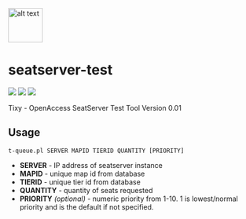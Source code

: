 <img src="https://tixy-objects.s3.amazonaws.com/media/logos/tixylogo_facebook.jpg" alt="alt text" width="70" height="70">

# seatserver-test
![](https://img.shields.io/github/last-commit/jsjohnstone/seatserver-test)
![](https://img.shields.io/badge/project-seatserver-yellow)
![](https://img.shields.io/badge/version-0.01-lightgrey)

Tixy - OpenAccess SeatServer Test Tool
Version 0.01

## Usage
`t-queue.pl SERVER MAPID TIERID QUANTITY [PRIORITY]`

+ **SERVER** - IP address of seatserver instance
+ **MAPID** - unique map id from database
+ **TIERID** - unique tier id from database
+ **QUANTITY** - quantity of seats requested
+ **PRIORITY** *(optional)* - numeric priority from 1-10. 1 is lowest/normal priority and is the default if not specified.
